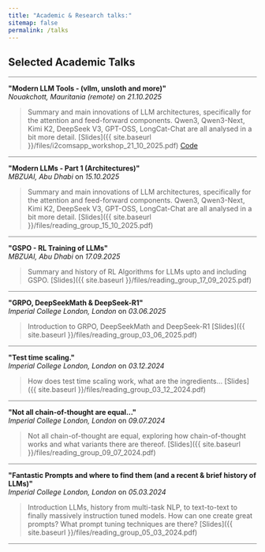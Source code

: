 ```yaml
---
title: "Academic & Research talks:"
sitemap: false
permalink: /talks
---
```

<!-- Bismillahi Rahmani Raheem -->


## Selected Academic Talks

<hr style="height:1px;border-width:0;color:gray;background-color:gray">

**"Modern LLM Tools - (vllm, unsloth and more)"**
\
*Nouakchott, Mauritania (remote)* on *21.10.2025* 
> Summary and main innovations of LLM architectures, specifically for the attention and feed-forward components. Qwen3, Qwen3-Next, Kimi K2, DeepSeek V3, GPT-OSS, LongCat-Chat are all analysed in a bit more detail.
> [Slides]({{ site.baseurl }}/files/i2comsapp_workshop_21_10_2025.pdf)
> [Code](https://github.com/ai-nikolai/ai-tutorials/tree/main/llm_101)

<hr style="height:1px;border-width:0;color:gray;background-color:gray">

**"Modern LLMs - Part 1 (Architectures)"**
\
*MBZUAI, Abu Dhabi* on *15.10.2025* 
> Summary and main innovations of LLM architectures, specifically for the attention and feed-forward components. Qwen3, Qwen3-Next, Kimi K2, DeepSeek V3, GPT-OSS, LongCat-Chat are all analysed in a bit more detail.
> [Slides]({{ site.baseurl }}/files/reading_group_15_10_2025.pdf)

<hr style="height:1px;border-width:0;color:gray;background-color:gray">

**"GSPO - RL Training of LLMs"**
\
*MBZUAI, Abu Dhabi* on *17.09.2025* 
> Summary and history of RL Algorithms for LLMs upto and including GSPO.
> [Slides]({{ site.baseurl }}/files/reading_group_17_09_2025.pdf)

<hr style="height:1px;border-width:0;color:gray;background-color:gray">

**"GRPO, DeepSeekMath & DeepSeek-R1"**
\
*Imperial College London, London* on *03.06.2025*
>Introduction to GRPO, DeepSeekMath and DeepSeek-R1
> [Slides]({{ site.baseurl }}/files/reading_group_03_06_2025.pdf)


<hr style="height:1px;border-width:0;color:gray;background-color:gray">

**"Test time scaling."**
\
*Imperial College London, London* on *03.12.2024*
>How does test time scaling work, what are the ingredients...
> [Slides]({{ site.baseurl }}/files/reading_group_03_12_2024.pdf)


<hr style="height:1px;border-width:0;color:gray;background-color:gray">

**"Not all chain-of-thought are equal..."**
\
*Imperial College London, London* on *09.07.2024* 

>Not all chain-of-thought are equal, exploring how chain-of-thought works and what variants there are thereof.
> [Slides]({{ site.baseurl }}/files/reading_group_09_07_2024.pdf)


<hr style="height:1px;border-width:0;color:gray;background-color:gray">

**"Fantastic Prompts and where to find them (and a recent & brief history of LLMs)"** 
\
*Imperial College London, London* on *05.03.2024*
  
>Introduction LLMs, history from multi-task NLP, to text-to-text to finally massively instruction tuned models. How can one create great prompts? What prompt tuning techniques are there?
> [Slides]({{ site.baseurl }}/files/reading_group_05_03_2024.pdf)

<hr style="height:1px;border-width:0;color:gray;background-color:gray">